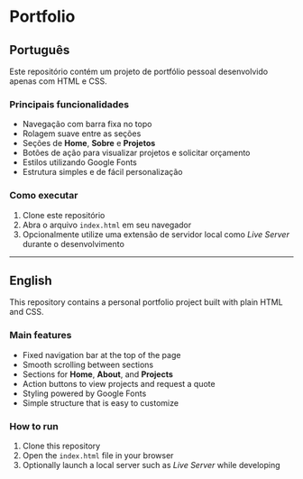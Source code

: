 # Portfolio

## Português

Este repositório contém um projeto de portfólio pessoal desenvolvido apenas com HTML e CSS.

### Principais funcionalidades
- Navegação com barra fixa no topo
- Rolagem suave entre as seções
- Seções de **Home**, **Sobre** e **Projetos**
- Botões de ação para visualizar projetos e solicitar orçamento
- Estilos utilizando Google Fonts
- Estrutura simples e de fácil personalização

### Como executar
1. Clone este repositório
2. Abra o arquivo `index.html` em seu navegador
3. Opcionalmente utilize uma extensão de servidor local como *Live Server* durante o desenvolvimento

---

## English

This repository contains a personal portfolio project built with plain HTML and CSS.

### Main features
- Fixed navigation bar at the top of the page
- Smooth scrolling between sections
- Sections for **Home**, **About**, and **Projects**
- Action buttons to view projects and request a quote
- Styling powered by Google Fonts
- Simple structure that is easy to customize

### How to run
1. Clone this repository
2. Open the `index.html` file in your browser
3. Optionally launch a local server such as *Live Server* while developing
